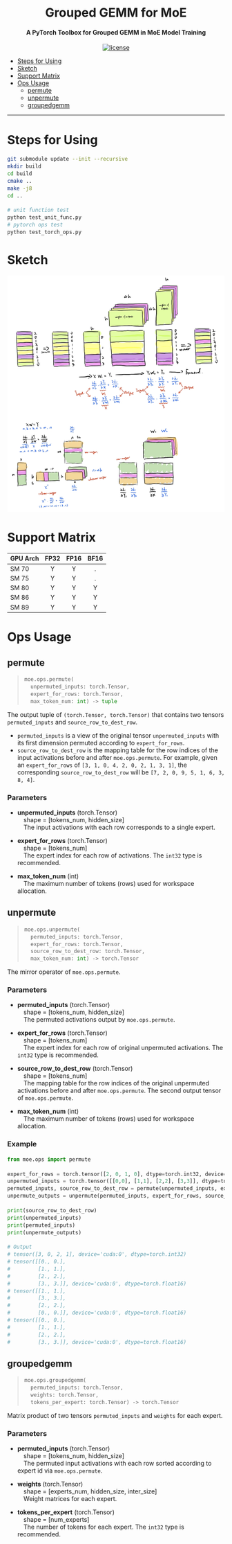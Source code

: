 <div align="center">

Grouped GEMM for MoE
===========================
<h4>A PyTorch Toolbox for Grouped GEMM in MoE Model Training</h4>

[![license](https://img.shields.io/badge/license-Apache%202-blue)](./LICENSE)

<div align="left">

- [Steps for Using](#steps-for-using)
- [Sketch](#sketch)
- [Support Matrix](#support-matrix)
- [Ops Usage](#ops-usage)
  - [permute](#permute)
  - [unpermute](#unpermute)
  - [groupedgemm](#groupedgemm)

---

# Steps for Using

```bash
git submodule update --init --recursive
mkdir build
cd build
cmake ..
make -j8
cd ..

# unit function test
python test_unit_func.py
# pytorch ops test
python test_torch_ops.py
```
# Sketch

<p align="center"><img src=figures/figure1.png></p>

# Support Matrix

| GPU Arch   | FP32  | FP16  | BF16  |
| :--------- | :---: | :---: | :---: |
| SM 70      |   Y   |   Y   |   .   |
| SM 75      |   Y   |   Y   |   .   |
| SM 80      |   Y   |   Y   |   Y   |
| SM 86      |   Y   |   Y   |   Y   |
| SM 89      |   Y   |   Y   |   Y   |

# Ops Usage

## permute

> ```py
> moe.ops.permute(
>   unpermuted_inputs: torch.Tensor,
>   expert_for_rows: torch.Tensor,
>   max_token_num: int) -> tuple
> ```

The output tuple of `(torch.Tensor, torch.Tensor)` that contains two tensors `permuted_inputs` and `source_row_to_dest_row`.

* `permuted_inputs` is a view of the original tensor `unpermuted_inputs` with its first dimension permuted according to `expert_for_rows`.
* `source_row_to_dest_row` is the mapping table for the row indices of the input activations before and after `moe.ops.permute`. For example, given an `expert_for_rows` of `[3, 1, 0, 4, 2, 0, 2, 1, 3, 1]`, the corresponding `source_row_to_dest_row` will be `[7, 2, 0, 9, 5, 1, 6, 3, 8, 4]`.

### Parameters

* **unpermuted_inputs** (torch.Tensor)  
    &emsp;shape = [tokens_num, hidden_size]  
    &emsp;The input activations with each row corresponds to a single expert.

* **expert_for_rows** (torch.Tensor)  
    &emsp;shape = [tokens_num]  
    &emsp;The expert index for each row of activations. The `int32` type is recommended.

* **max_token_num** (int)  
    &emsp;The maximum number of tokens (rows) used for workspace allocation.


## unpermute

> ```py
> moe.ops.unpermute(
>   permuted_inputs: torch.Tensor,
>   expert_for_rows: torch.Tensor,
>   source_row_to_dest_row: torch.Tensor,
>   max_token_num: int) -> torch.Tensor
> ```

The mirror operator of `moe.ops.permute`.

### Parameters

* **permuted_inputs** (torch.Tensor)  
    &emsp;shape = [tokens_num, hidden_size]  
    &emsp;The permuted activations output by `moe.ops.permute`.

* **expert_for_rows** (torch.Tensor)  
    &emsp;shape = [tokens_num]  
    &emsp;The expert index for each row of original unpermuted activations. The `int32` type is recommended.

* **source_row_to_dest_row** (torch.Tensor)  
    &emsp;shape = [tokens_num]  
    &emsp;The mapping table for the row indices of the original unpermuted activations before and after `moe.ops.permute`. The second output tensor of `moe.ops.permute`.

* **max_token_num** (int)  
    &emsp;The maximum number of tokens (rows) used for workspace allocation.

### Example

```py
from moe.ops import permute

expert_for_rows = torch.tensor([2, 0, 1, 0], dtype=torch.int32, device='cuda')
unpermuted_inputs = torch.tensor([[0,0], [1,1], [2,2], [3,3]], dtype=torch.float16, device='cuda')
permuted_inputs, source_row_to_dest_row = permute(unpermuted_inputs, expert_for_rows)
unpermute_outputs = unpermute(permuted_inputs, expert_for_rows, source_row_to_dest_row)

print(source_row_to_dest_row)
print(unpermuted_inputs)
print(permuted_inputs)
print(unpermute_outputs)

# Output
# tensor([3, 0, 2, 1], device='cuda:0', dtype=torch.int32)
# tensor([[0., 0.],
#         [1., 1.],
#         [2., 2.],
#         [3., 3.]], device='cuda:0', dtype=torch.float16)
# tensor([[1., 1.],
#         [3., 3.],
#         [2., 2.],
#         [0., 0.]], device='cuda:0', dtype=torch.float16)
# tensor([[0., 0.],
#         [1., 1.],
#         [2., 2.],
#         [3., 3.]], device='cuda:0', dtype=torch.float16)
```

## groupedgemm
> ```py
> moe.ops.groupedgemm(
>   permuted_inputs: torch.Tensor,
>   weights: torch.Tensor,
>   tokens_per_expert: torch.Tensor) -> torch.Tensor
> ```

Matrix product of two tensors `permuted_inputs` and `weights` for each expert.

### Parameters

* **permuted_inputs** (torch.Tensor)  
    &emsp;shape = [tokens_num, hidden_size]  
    &emsp;The permuted input activations with each row sorted according to expert id via `moe.ops.permute`.

* **weights** (torch.Tensor)  
    &emsp;shape = [experts_num, hidden_size, inter_size]  
    &emsp;Weight matrices for each expert.

* **tokens_per_expert** (torch.Tensor)  
    &emsp;shape = [num_experts]  
    &emsp;The number of tokens for each expert. The `int32` type is recommended.

